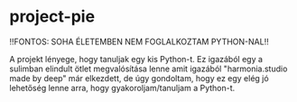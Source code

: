# project-pie

!!FONTOS: SOHA ÉLETEMBEN NEM FOGLALKOZTAM PYTHON-NAL!!

A projekt lényege, hogy tanuljak egy kis Python-t. Ez igazából egy a sulimban elindult ötlet megvalósítása lenne amit igazából "harmonia.studio made by deep" már elkezdett, de úgy gondoltam, hogy ez egy elég jó lehetőség lenne arra, hogy gyakoroljam/tanuljam a Python-t.
